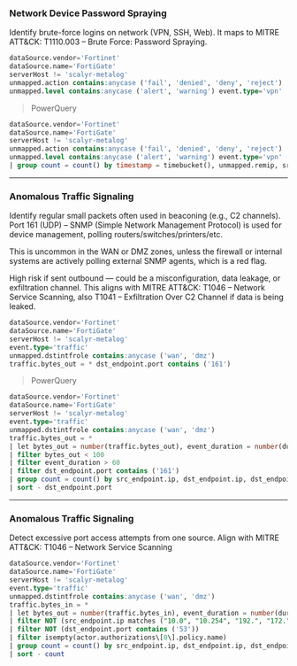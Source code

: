 ### Network Device Password Spraying
Identify brute-force logins on network (VPN, SSH, Web). It maps to MITRE ATT&CK: T1110.003 – Brute Force: Password Spraying.

```sql
dataSource.vendor='Fortinet' 
dataSource.name='FortiGate' 
serverHost != 'scalyr-metalog' 
unmapped.action contains:anycase ('fail', 'denied', 'deny', 'reject') 
unmapped.level contains:anycase ('alert', 'warning') event.type='vpn'
```
> PowerQuery

```sql
dataSource.vendor='Fortinet' 
dataSource.name='FortiGate' 
serverHost != 'scalyr-metalog' 
unmapped.action contains:anycase ('fail', 'denied', 'deny', 'reject') 
unmapped.level contains:anycase ('alert', 'warning') event.type='vpn'
| group count = count() by timestamp = timebucket(), unmapped.remip, srccountry, unmapped.user, unmapped.reason
```

---

### Anomalous Traffic Signaling

Identify regular small packets often used in beaconing (e.g., C2 channels). Port 161 (UDP) – SNMP (Simple Network Management Protocol) is used for device management, polling routers/switches/printers/etc.

This is uncommon in the WAN or DMZ zones, unless the firewall or internal systems are actively polling external SNMP agents, which is a red flag.

High risk if sent outbound — could be a misconfiguration, data leakage, or exfiltration channel. This aligns with MITRE ATT&CK: T1046 – Network Service Scanning, also T1041 – Exfiltration Over C2 Channel if data is being leaked.

```sql
dataSource.vendor='Fortinet' 
dataSource.name='FortiGate' 
serverHost != 'scalyr-metalog' 
event.type='traffic' 
unmapped.dstintfrole contains:anycase ('wan', 'dmz') 
traffic.bytes_out = * dst_endpoint.port contains ('161') 
```

> PowerQuery

```sql
dataSource.vendor='Fortinet' 
dataSource.name='FortiGate' 
serverHost != 'scalyr-metalog' 
event.type='traffic' 
unmapped.dstintfrole contains:anycase ('wan', 'dmz') 
traffic.bytes_out = *
| let bytes_out = number(traffic.bytes_out), event_duration = number(duration)
| filter bytes_out < 100
| filter event_duration > 60
| filter dst_endpoint.port contains ('161') 
| group count = count() by src_endpoint.ip, dst_endpoint.ip, dst_endpoint.port
| sort - dst_endpoint.port
```

---
### Anomalous Traffic Signaling
Detect excessive port access attempts from one source. Align with MITRE ATT&CK: T1046 – Network Service Scanning


```sql
dataSource.vendor='Fortinet' 
dataSource.name='FortiGate' 
serverHost != 'scalyr-metalog' 
event.type='traffic' 
unmapped.dstintfrole contains:anycase ('wan', 'dmz') 
traffic.bytes_in = *
| let bytes_out = number(traffic.bytes_in), event_duration = number(duration)
| filter NOT (src_endpoint.ip matches ("10.0", "10.254", "192.", "172.")) 
| filter NOT (dst_endpoint.port contains ('53'))
| filter isempty(actor.authorizations\[0\].policy.name)
| group count = count() by src_endpoint.ip, dst_endpoint.ip, dst_endpoint.port, timestamp = timebucket('10m')
| sort - count
```
